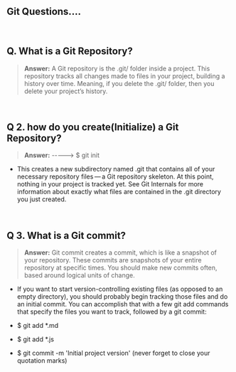 ## Git Questions....

<p>&nbsp;</p>

## Q. What is a Git Repository?
>**Answer:** A Git repository is the .git/ folder inside a project. This repository tracks all changes made to files in your project, building a history over time. Meaning, if you delete the .git/ folder, then you delete your project’s history.

<p>&nbsp;</p>

## Q 2. how do you create(Initialize) a Git Repository?
>**Answer:** ----->    $ git init
- This creates a new subdirectory named .git that contains all of your necessary repository files — a Git repository skeleton. At this point, nothing in your project is tracked yet. See Git Internals for more information about exactly what files are contained in the .git directory you just created.

<p>&nbsp;</p>

## Q 3. What is a Git commit?
>**Answer:** Git commit creates a commit, which is like a snapshot of your repository. These commits are snapshots of your entire repository at specific times. You should make new commits often, based around logical units of change.

- If you want to start version-controlling existing files (as opposed to an empty directory), you should probably begin tracking those files and do an initial commit. You can accomplish that with a few git add commands that specify the files you want to track, followed by a git commit:

- $ git add *.md
- $ git add *.js 
- $ git commit -m 'Initial project version'
(never forget to close your quotation marks)